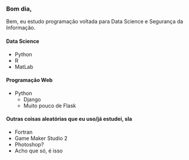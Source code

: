 ### Bom dia,
Bem, eu estudo programação voltada para Data Science e Segurança da Informação.

#### Data Science

- Python 
- R
- MatLab

#### Programação Web

- Python
    * Django
    * Muito pouco de Flask

#### Outras coisas aleatórias que eu uso/já estudei, sla

- Fortran
- Game Maker Studio 2
- Photoshop?
- Acho que só, é isso

